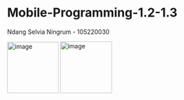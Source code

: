 # Mobile-Programming-1.2-1.3

Ndang Selvia Ningrum - 105220030

<img width="119" alt="image" src="https://github.com/nslv8/Mobile-Programming-1.2-1.3/assets/101075703/02cc1981-029d-43fd-af95-56659b970fb7">
<img width="120" alt="image" src="https://github.com/nslv8/Mobile-Programming-1.2-1.3/assets/101075703/89e20194-e5f3-43ad-994e-072e979c6f30">
